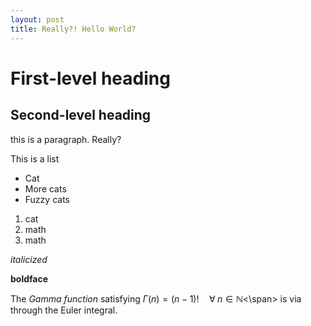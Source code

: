 ```yaml
---
layout: post
title: Really?! Hello World?
---
```


# First-level heading

## Second-level heading

this is a paragraph. Really?

This is a list
* Cat
* More cats
* Fuzzy cats

1. cat
2. math
3. math

*italicized*

**boldface**

The *Gamma function* satisfying <span>$\Gamma(n)=(n-1)! \quad \forall \; n \in \mathbb N$<\span> is via through the Euler integral. 
